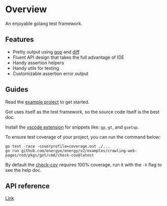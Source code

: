 # Overview

An enjoyable golang test framework.

## Features

- Pretty output using [gop](https://github.com/ysmood/gop) and [diff](lib/diff)
- Fluent API design that takes the full advantage of IDE
- Handy assertion helpers
- Handy utils for testing
- Customizable assertion error output

## Guides

Read the [example project](lib/example) to get started.

Got uses itself as the test framework, so the source code itself is the best doc.

Install the [vscode extension](https://marketplace.visualstudio.com/items?itemName=ysmood.got-vscode-extension) for snippets like: `gp`, `gt`, and `gsetup`.

To ensure test coverage of your project, you can run the command below:

```shell
go test -race -coverprofile=coverage.out ./...
go run github.com/energye/energy/v2/examples/crawling-web-pages/rod/pkgs/got/cmd/check-cov@latest
```

By default the [check-cov](cmd/check-cov) requires 100% coverage, run it with the `-h` flag to see the help doc.

## API reference

[Link](https://pkg.go.dev/github.com/energye/energy/v2/examples/crawling-web-pages/rod/pkgs/got)
